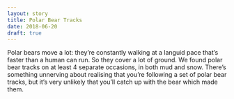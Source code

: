 ```yaml
---
layout: story
title: Polar Bear Tracks
date: 2018-06-20
draft: true
---
```

Polar bears move a lot: they’re constantly walking at a languid pace that’s faster than a human can run. So they cover a lot of ground. We found polar bear tracks on at least 4 separate occasions, in both mud and snow. There’s something unnerving about realising that you’re following a set of polar bear tracks, but it’s very unlikely that you’ll catch up with the bear which made them.
